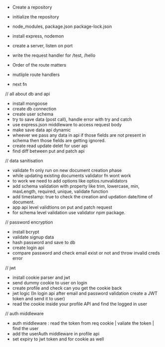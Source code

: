 - Create a repository
- initialize the repository
- node_modules, package.json package-lock.json
- install express, nodemon
- create a server, listen on port
- write the request handler for /test, /hello

- Order of the route matters
- mutliple route handlers
- next fn

// all about db and api

- install mongoose
- create db connection
- create user schema
- try to save data (post call), handle error with try and catch
- use express.json middleware to access request body
- make save data api dynamic
- wheever we pass any data in api if those fields are not present in schema then those fields are getting ignored.
- create read update delet for user api
- find diff between put and patch api

// data sanitisation

- validate fn only run on new document creation phase
- while updating existing documents validator fn wont work
- to work we need to add options like optios.runvalidators
- add schema validation with property like trim, lowercase, min, maxLength, required, unique, validate function
- add timestamp: true to check the creation and updation date/time of document.
- app api level validtions on put and patch request
- for schema level validation use validator npm package.

// password encryption

- install bcrypt
- validate signup data
- hash password and save to db
- create login api
- compare password and check email exist or not and throw invalid creds error

// jwt

- install cookie parser and jwt
- send dummy cookie to user on login
- create profile and check can you get the cookie back
- jwt logic (In login api after email and password validation create a JWT token and send it to user)
- read the cookie inside your profile API and find the logged in user

// auth middleware

- auth middleware : read the token from req cookie | valiate the token | find the user
- add the userAuth middleware in profile api
- set expiry to jwt token and for cookie as well

